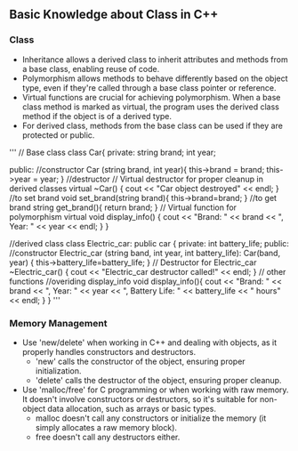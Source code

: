 ## Basic Knowledge about Class in C++

### Class

- Inheritance allows a derived class to inherit attributes and methods from a base class, enabling reuse of code.
- Polymorphism allows methods to behave differently based on the object type, even if they're called through a base class pointer or reference.
- Virtual functions are crucial for achieving polymorphism. When a base class method is marked as virtual, the program uses the derived class method if the object is of a derived type.
- For derived class, methods from the base class can be used if they are protected or public.

'''
// Base class
class Car{
private:
    string brand;
    int year;

public:
    //constructor
    Car (string brand, int year){
        this->brand = brand;
        this->year = year;
    }
    //destructor
    // Virtual destructor for proper cleanup in derived classes
    virtual ~Car() {
        cout << "Car object destroyed" << endl;
    }
    //to set brand
    void set_brand(string brand){
        this->brand=brand;
    }
    //to get brand
    string get_brand(){
        return brand;
    }
    // Virtual function for polymorphism
    virtual void display_info() {
        cout << "Brand: " << brand << ", Year: " << year << endl;
    }
}

//derived class 
class Electric_car: public car {
private:
    int battery_life;
public:
    //constructor
    Electric_car (string band, int year, int battery_life):  Car(band, year) {
        this->battery_life=battery_life;
    }
    // Destructor for Electric_car
    ~Electric_car() {
        cout << "Electric_car destructor called!" << endl;
    }
    // other functions
    //overiding display_info
    void display_info(){
        cout << "Brand: " << brand << ", Year: " << year << ", Battery Life: " << battery_life << " hours" << endl;
    }
}
'''

### Memory Management
- Use 'new/delete' when working in C++ and dealing with objects, as it properly handles constructors and destructors.
    - 'new' calls the constructor of the object, ensuring proper initialization.
    - 'delete' calls the destructor of the object, ensuring proper cleanup.
- Use 'malloc/free' for C programming or when working with raw memory. It doesn't involve constructors or destructors, so it's suitable for non-object data allocation, such as arrays or basic types.
    - malloc doesn't call any constructors or initialize the memory (it simply allocates a raw memory block).
    - free doesn't call any destructors either.
